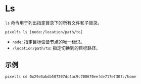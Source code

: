 # Ls

`ls` 命令用于列出指定目录下的所有文件和子目录。

```shell
pixelfs ls [node:/location/path/to]
```

- `node`: 指定目标设备节点的唯一标识。
- `/location/path/to`: 指定切换到的目标路径。

## 示例

```shell
pixelfs cd 0x29e3abdb587207dc4ac9c708670eefde717ef307:/home
```
